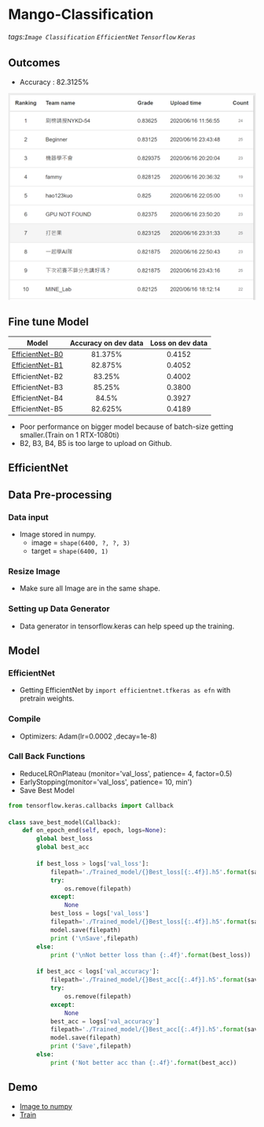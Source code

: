 # Mango-Classification
###### tags:`Image Classification` `EfficientNet` `Tensorflow` `Keras`

## Outcomes

* Accuracy : 82.3125%

<img src=https://github.com/wewanadi/Mango-Classification/blob/master/.Image/scoreboard.png width="700">

## Fine tune Model

| Model | Accuracy on dev data | Loss on dev data |
| :-----: | :----: | :----: |
| [EfficientNet-B0](https://github.com/wewanadi/Mango-Classification/blob/master/Trained_Model/Mango_EfficientNetB0.h5) | 81.375% | 0.4152 | 
| [EfficientNet-B1](https://github.com/wewanadi/Mango-Classification/blob/master/Trained_Model/Mango_EfficientNetB1.h5) | 82.875% | 0.4052 | 
| EfficientNet-B2 | 83.25% | 0.4002 | 
| EfficientNet-B3 | 85.25% | 0.3800 | 
| EfficientNet-B4 | 84.5% | 0.3927 | 
| EfficientNet-B5 | 82.625% | 0.4189 | 

* Poor performance on bigger model because of batch-size getting smaller.(Train on 1 RTX-1080ti)
* B2, B3, B4, B5 is too large to upload on Github.

## EfficientNet

## Data Pre-processing
### Data input
* Image stored in numpy.
  * image = ```shape(6400, ?, ?, 3)```
  * target = ```shape(6400, 1)```

### Resize Image
* Make sure all Image are in the same shape.

### Setting up Data Generator
* Data generator in tensorflow.keras can help speed up the training.

## Model
### EfficientNet
* Getting EfficientNet by ```import efficientnet.tfkeras as efn``` with pretrain weights.

### Compile
* Optimizers: Adam(lr=0.0002 ,decay=1e-8)

### Call Back Functions
* ReduceLROnPlateau (monitor='val_loss', patience= 4, factor=0.5)
* EarlyStopping(monitor='val_loss', patience= 10, min')
* Save Best Model
```python
from tensorflow.keras.callbacks import Callback

class save_best_model(Callback):
    def on_epoch_end(self, epoch, logs=None):
        global best_loss
        global best_acc
        
        if best_loss > logs['val_loss']:  
            filepath='./Trained_model/{}Best_loss[{:.4f}].h5'.format(saving_name, best_loss)
            try:
                os.remove(filepath)
            except:
                None
            best_loss = logs['val_loss']
            filepath='./Trained_model/{}Best_loss[{:.4f}].h5'.format(saving_name, best_loss)
            model.save(filepath)
            print ('\nSave',filepath)
        else:
            print ('\nNot better loss than {:.4f}'.format(best_loss))
            
        if best_acc < logs['val_accuracy']:
            filepath='./Trained_model/{}Best_acc[{:.4f}].h5'.format(saving_name, best_acc*100)
            try:
                os.remove(filepath)
            except:
                None
            best_acc = logs['val_accuracy']
            filepath='./Trained_model/{}Best_acc[{:.4f}].h5'.format(saving_name, best_acc*100)
            model.save(filepath)
            print ('Save',filepath)
        else:
            print ('Not better acc than {:.4f}'.format(best_acc))
```
## Demo
* [Image to numpy](https://github.com/wewanadi/Mango-Classification/blob/master/Image2Numpy.ipynb)
* [Train](https://github.com/wewanadi/Mango-Classification/blob/master/Train.ipynb)
